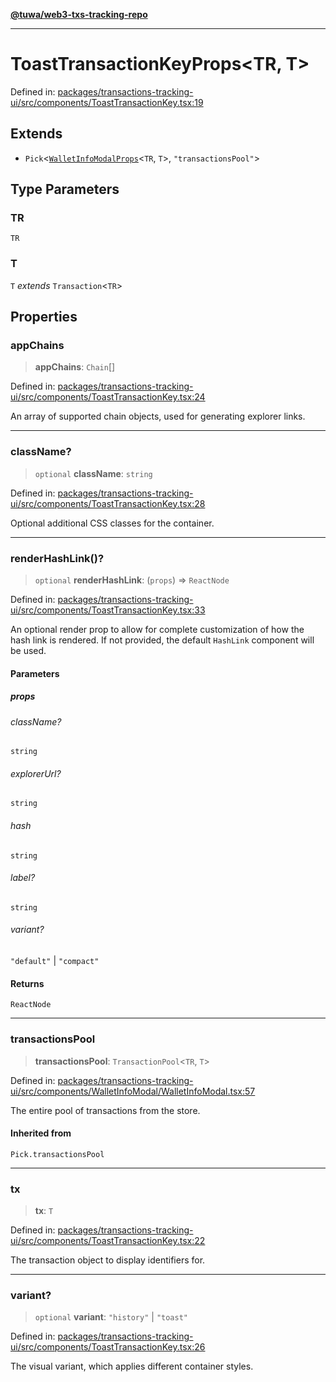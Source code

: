 [**@tuwa/web3-txs-tracking-repo**](../../../README.md)

***

# ToastTransactionKeyProps\<TR, T\>

Defined in: [packages/transactions-tracking-ui/src/components/ToastTransactionKey.tsx:19](https://github.com/TuwaIO/web3-transactions-tracking/blob/d30dc6a3e80476f3e836f0385d8c40646abfed41/packages/transactions-tracking-ui/src/components/ToastTransactionKey.tsx#L19)

## Extends

- `Pick`\<[`WalletInfoModalProps`](WalletInfoModalProps.md)\<`TR`, `T`\>, `"transactionsPool"`\>

## Type Parameters

### TR

`TR`

### T

`T` *extends* `Transaction`\<`TR`\>

## Properties

### appChains

> **appChains**: `Chain`[]

Defined in: [packages/transactions-tracking-ui/src/components/ToastTransactionKey.tsx:24](https://github.com/TuwaIO/web3-transactions-tracking/blob/d30dc6a3e80476f3e836f0385d8c40646abfed41/packages/transactions-tracking-ui/src/components/ToastTransactionKey.tsx#L24)

An array of supported chain objects, used for generating explorer links.

***

### className?

> `optional` **className**: `string`

Defined in: [packages/transactions-tracking-ui/src/components/ToastTransactionKey.tsx:28](https://github.com/TuwaIO/web3-transactions-tracking/blob/d30dc6a3e80476f3e836f0385d8c40646abfed41/packages/transactions-tracking-ui/src/components/ToastTransactionKey.tsx#L28)

Optional additional CSS classes for the container.

***

### renderHashLink()?

> `optional` **renderHashLink**: (`props`) => `ReactNode`

Defined in: [packages/transactions-tracking-ui/src/components/ToastTransactionKey.tsx:33](https://github.com/TuwaIO/web3-transactions-tracking/blob/d30dc6a3e80476f3e836f0385d8c40646abfed41/packages/transactions-tracking-ui/src/components/ToastTransactionKey.tsx#L33)

An optional render prop to allow for complete customization of how the hash link is rendered.
If not provided, the default `HashLink` component will be used.

#### Parameters

##### props

###### className?

`string`

###### explorerUrl?

`string`

###### hash

`string`

###### label?

`string`

###### variant?

`"default"` \| `"compact"`

#### Returns

`ReactNode`

***

### transactionsPool

> **transactionsPool**: `TransactionPool`\<`TR`, `T`\>

Defined in: [packages/transactions-tracking-ui/src/components/WalletInfoModal/WalletInfoModal.tsx:57](https://github.com/TuwaIO/web3-transactions-tracking/blob/d30dc6a3e80476f3e836f0385d8c40646abfed41/packages/transactions-tracking-ui/src/components/WalletInfoModal/WalletInfoModal.tsx#L57)

The entire pool of transactions from the store.

#### Inherited from

`Pick.transactionsPool`

***

### tx

> **tx**: `T`

Defined in: [packages/transactions-tracking-ui/src/components/ToastTransactionKey.tsx:22](https://github.com/TuwaIO/web3-transactions-tracking/blob/d30dc6a3e80476f3e836f0385d8c40646abfed41/packages/transactions-tracking-ui/src/components/ToastTransactionKey.tsx#L22)

The transaction object to display identifiers for.

***

### variant?

> `optional` **variant**: `"history"` \| `"toast"`

Defined in: [packages/transactions-tracking-ui/src/components/ToastTransactionKey.tsx:26](https://github.com/TuwaIO/web3-transactions-tracking/blob/d30dc6a3e80476f3e836f0385d8c40646abfed41/packages/transactions-tracking-ui/src/components/ToastTransactionKey.tsx#L26)

The visual variant, which applies different container styles.
